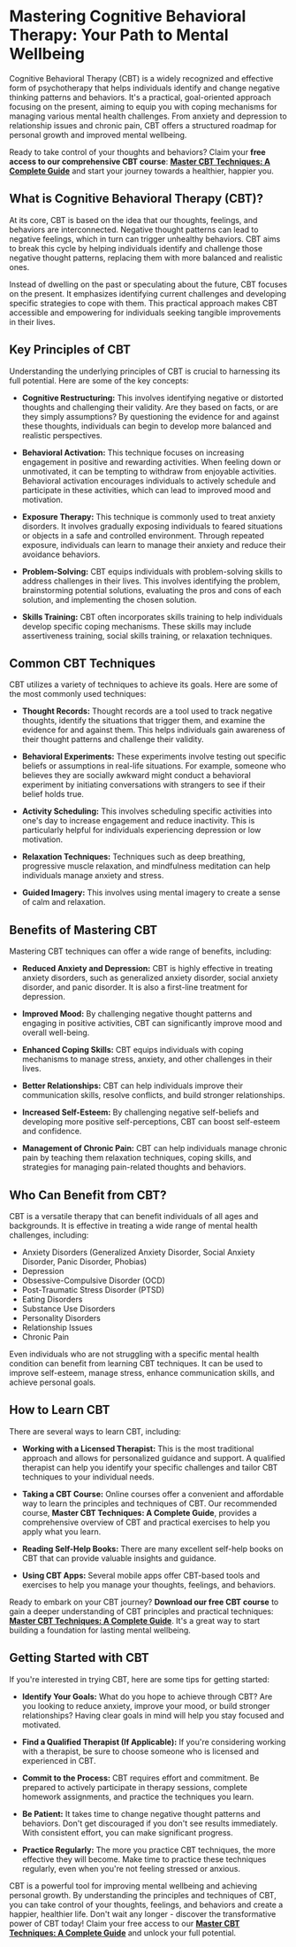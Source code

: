 # Mastering Cognitive Behavioral Therapy: Your Path to Mental Wellbeing

Cognitive Behavioral Therapy (CBT) is a widely recognized and effective form of psychotherapy that helps individuals identify and change negative thinking patterns and behaviors. It's a practical, goal-oriented approach focusing on the present, aiming to equip you with coping mechanisms for managing various mental health challenges. From anxiety and depression to relationship issues and chronic pain, CBT offers a structured roadmap for personal growth and improved mental wellbeing.

Ready to take control of your thoughts and behaviors? Claim your **free access to our comprehensive CBT course**: [**Master CBT Techniques: A Complete Guide**](https://udemywork.com/master-cbt) and start your journey towards a healthier, happier you.

## What is Cognitive Behavioral Therapy (CBT)?

At its core, CBT is based on the idea that our thoughts, feelings, and behaviors are interconnected. Negative thought patterns can lead to negative feelings, which in turn can trigger unhealthy behaviors. CBT aims to break this cycle by helping individuals identify and challenge those negative thought patterns, replacing them with more balanced and realistic ones.

Instead of dwelling on the past or speculating about the future, CBT focuses on the present. It emphasizes identifying current challenges and developing specific strategies to cope with them. This practical approach makes CBT accessible and empowering for individuals seeking tangible improvements in their lives.

## Key Principles of CBT

Understanding the underlying principles of CBT is crucial to harnessing its full potential. Here are some of the key concepts:

*   **Cognitive Restructuring:** This involves identifying negative or distorted thoughts and challenging their validity. Are they based on facts, or are they simply assumptions? By questioning the evidence for and against these thoughts, individuals can begin to develop more balanced and realistic perspectives.

*   **Behavioral Activation:** This technique focuses on increasing engagement in positive and rewarding activities. When feeling down or unmotivated, it can be tempting to withdraw from enjoyable activities. Behavioral activation encourages individuals to actively schedule and participate in these activities, which can lead to improved mood and motivation.

*   **Exposure Therapy:** This technique is commonly used to treat anxiety disorders. It involves gradually exposing individuals to feared situations or objects in a safe and controlled environment. Through repeated exposure, individuals can learn to manage their anxiety and reduce their avoidance behaviors.

*   **Problem-Solving:** CBT equips individuals with problem-solving skills to address challenges in their lives. This involves identifying the problem, brainstorming potential solutions, evaluating the pros and cons of each solution, and implementing the chosen solution.

*   **Skills Training:** CBT often incorporates skills training to help individuals develop specific coping mechanisms. These skills may include assertiveness training, social skills training, or relaxation techniques.

## Common CBT Techniques

CBT utilizes a variety of techniques to achieve its goals. Here are some of the most commonly used techniques:

*   **Thought Records:** Thought records are a tool used to track negative thoughts, identify the situations that trigger them, and examine the evidence for and against them. This helps individuals gain awareness of their thought patterns and challenge their validity.

*   **Behavioral Experiments:** These experiments involve testing out specific beliefs or assumptions in real-life situations. For example, someone who believes they are socially awkward might conduct a behavioral experiment by initiating conversations with strangers to see if their belief holds true.

*   **Activity Scheduling:** This involves scheduling specific activities into one's day to increase engagement and reduce inactivity. This is particularly helpful for individuals experiencing depression or low motivation.

*   **Relaxation Techniques:** Techniques such as deep breathing, progressive muscle relaxation, and mindfulness meditation can help individuals manage anxiety and stress.

*   **Guided Imagery:** This involves using mental imagery to create a sense of calm and relaxation.

## Benefits of Mastering CBT

Mastering CBT techniques can offer a wide range of benefits, including:

*   **Reduced Anxiety and Depression:** CBT is highly effective in treating anxiety disorders, such as generalized anxiety disorder, social anxiety disorder, and panic disorder. It is also a first-line treatment for depression.

*   **Improved Mood:** By challenging negative thought patterns and engaging in positive activities, CBT can significantly improve mood and overall well-being.

*   **Enhanced Coping Skills:** CBT equips individuals with coping mechanisms to manage stress, anxiety, and other challenges in their lives.

*   **Better Relationships:** CBT can help individuals improve their communication skills, resolve conflicts, and build stronger relationships.

*   **Increased Self-Esteem:** By challenging negative self-beliefs and developing more positive self-perceptions, CBT can boost self-esteem and confidence.

*   **Management of Chronic Pain:** CBT can help individuals manage chronic pain by teaching them relaxation techniques, coping skills, and strategies for managing pain-related thoughts and behaviors.

## Who Can Benefit from CBT?

CBT is a versatile therapy that can benefit individuals of all ages and backgrounds. It is effective in treating a wide range of mental health challenges, including:

*   Anxiety Disorders (Generalized Anxiety Disorder, Social Anxiety Disorder, Panic Disorder, Phobias)
*   Depression
*   Obsessive-Compulsive Disorder (OCD)
*   Post-Traumatic Stress Disorder (PTSD)
*   Eating Disorders
*   Substance Use Disorders
*   Personality Disorders
*   Relationship Issues
*   Chronic Pain

Even individuals who are not struggling with a specific mental health condition can benefit from learning CBT techniques. It can be used to improve self-esteem, manage stress, enhance communication skills, and achieve personal goals.

## How to Learn CBT

There are several ways to learn CBT, including:

*   **Working with a Licensed Therapist:** This is the most traditional approach and allows for personalized guidance and support. A qualified therapist can help you identify your specific challenges and tailor CBT techniques to your individual needs.

*   **Taking a CBT Course:** Online courses offer a convenient and affordable way to learn the principles and techniques of CBT. Our recommended course, **Master CBT Techniques: A Complete Guide**, provides a comprehensive overview of CBT and practical exercises to help you apply what you learn.

*   **Reading Self-Help Books:** There are many excellent self-help books on CBT that can provide valuable insights and guidance.

*   **Using CBT Apps:** Several mobile apps offer CBT-based tools and exercises to help you manage your thoughts, feelings, and behaviors.

Ready to embark on your CBT journey? **Download our free CBT course** to gain a deeper understanding of CBT principles and practical techniques: [**Master CBT Techniques: A Complete Guide**](https://udemywork.com/master-cbt). It's a great way to start building a foundation for lasting mental wellbeing.

## Getting Started with CBT

If you're interested in trying CBT, here are some tips for getting started:

*   **Identify Your Goals:** What do you hope to achieve through CBT? Are you looking to reduce anxiety, improve your mood, or build stronger relationships? Having clear goals in mind will help you stay focused and motivated.

*   **Find a Qualified Therapist (If Applicable):** If you're considering working with a therapist, be sure to choose someone who is licensed and experienced in CBT.

*   **Commit to the Process:** CBT requires effort and commitment. Be prepared to actively participate in therapy sessions, complete homework assignments, and practice the techniques you learn.

*   **Be Patient:** It takes time to change negative thought patterns and behaviors. Don't get discouraged if you don't see results immediately. With consistent effort, you can make significant progress.

*   **Practice Regularly:** The more you practice CBT techniques, the more effective they will become. Make time to practice these techniques regularly, even when you're not feeling stressed or anxious.

CBT is a powerful tool for improving mental wellbeing and achieving personal growth. By understanding the principles and techniques of CBT, you can take control of your thoughts, feelings, and behaviors and create a happier, healthier life. Don't wait any longer - discover the transformative power of CBT today! Claim your free access to our [**Master CBT Techniques: A Complete Guide**](https://udemywork.com/master-cbt) and unlock your full potential.
